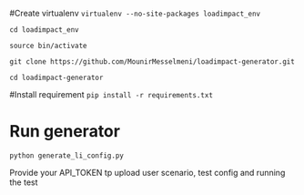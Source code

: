#Create virtualenv
`virtualenv --no-site-packages loadimpact_env`

`cd loadimpact_env`

`source bin/activate`

`git clone https://github.com/MounirMesselmeni/loadimpact-generator.git`

`cd loadimpact-generator`

#Install requirement
`pip install -r requirements.txt`

# Run generator
`python generate_li_config.py`

Provide your API_TOKEN tp upload user scenario, test config and running the test
